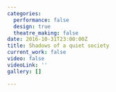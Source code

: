 ```yaml
---
categories:
  performance: false
  design: true
  theatre_making: false
date: 2016-10-31T23:00:00Z
title: Shadows of a quiet society
current_work: false
video: false
videoLink: ''
gallery: []

---
```

